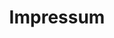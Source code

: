---
title: "Impressum"
description: "Name: Niklas Schneeberger<wbr>Matrikelnummer: 21460
    Wohnort: Hönower Str. 12
    10218 Berlin
    Erstmentor: Matthias Beyrow
    Zweitmentorin: Christina Poth
    Erklärung an Eides statt."
---